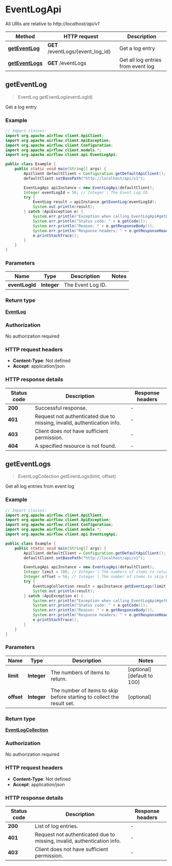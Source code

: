 # EventLogApi

All URIs are relative to *http://localhost/api/v1*

Method | HTTP request | Description
------------- | ------------- | -------------
[**getEventLog**](EventLogApi.md#getEventLog) | **GET** /eventLogs/{event_log_id} | Get a log entry
[**getEventLogs**](EventLogApi.md#getEventLogs) | **GET** /eventLogs | Get all log entries from event log



## getEventLog

> EventLog getEventLog(eventLogId)

Get a log entry

### Example

```java
// Import classes:
import org.apache.airflow.client.ApiClient;
import org.apache.airflow.client.ApiException;
import org.apache.airflow.client.Configuration;
import org.apache.airflow.client.models.*;
import org.apache.airflow.client.api.EventLogApi;

public class Example {
    public static void main(String[] args) {
        ApiClient defaultClient = Configuration.getDefaultApiClient();
        defaultClient.setBasePath("http://localhost/api/v1");

        EventLogApi apiInstance = new EventLogApi(defaultClient);
        Integer eventLogId = 56; // Integer | The Event Log ID.
        try {
            EventLog result = apiInstance.getEventLog(eventLogId);
            System.out.println(result);
        } catch (ApiException e) {
            System.err.println("Exception when calling EventLogApi#getEventLog");
            System.err.println("Status code: " + e.getCode());
            System.err.println("Reason: " + e.getResponseBody());
            System.err.println("Response headers: " + e.getResponseHeaders());
            e.printStackTrace();
        }
    }
}
```

### Parameters


Name | Type | Description  | Notes
------------- | ------------- | ------------- | -------------
 **eventLogId** | **Integer**| The Event Log ID. |

### Return type

[**EventLog**](EventLog.md)

### Authorization

No authorization required

### HTTP request headers

- **Content-Type**: Not defined
- **Accept**: application/json

### HTTP response details
| Status code | Description | Response headers |
|-------------|-------------|------------------|
| **200** | Successful response. |  -  |
| **401** | Request not authenticated due to missing, invalid, authentication info. |  -  |
| **403** | Client does not have sufficient permission. |  -  |
| **404** | A specified resource is not found. |  -  |


## getEventLogs

> EventLogCollection getEventLogs(limit, offset)

Get all log entries from event log

### Example

```java
// Import classes:
import org.apache.airflow.client.ApiClient;
import org.apache.airflow.client.ApiException;
import org.apache.airflow.client.Configuration;
import org.apache.airflow.client.models.*;
import org.apache.airflow.client.api.EventLogApi;

public class Example {
    public static void main(String[] args) {
        ApiClient defaultClient = Configuration.getDefaultApiClient();
        defaultClient.setBasePath("http://localhost/api/v1");

        EventLogApi apiInstance = new EventLogApi(defaultClient);
        Integer limit = 100; // Integer | The numbers of items to return.
        Integer offset = 56; // Integer | The number of items to skip before starting to collect the result set.
        try {
            EventLogCollection result = apiInstance.getEventLogs(limit, offset);
            System.out.println(result);
        } catch (ApiException e) {
            System.err.println("Exception when calling EventLogApi#getEventLogs");
            System.err.println("Status code: " + e.getCode());
            System.err.println("Reason: " + e.getResponseBody());
            System.err.println("Response headers: " + e.getResponseHeaders());
            e.printStackTrace();
        }
    }
}
```

### Parameters


Name | Type | Description  | Notes
------------- | ------------- | ------------- | -------------
 **limit** | **Integer**| The numbers of items to return. | [optional] [default to 100]
 **offset** | **Integer**| The number of items to skip before starting to collect the result set. | [optional]

### Return type

[**EventLogCollection**](EventLogCollection.md)

### Authorization

No authorization required

### HTTP request headers

- **Content-Type**: Not defined
- **Accept**: application/json

### HTTP response details
| Status code | Description | Response headers |
|-------------|-------------|------------------|
| **200** | List of log entries. |  -  |
| **401** | Request not authenticated due to missing, invalid, authentication info. |  -  |
| **403** | Client does not have sufficient permission. |  -  |

